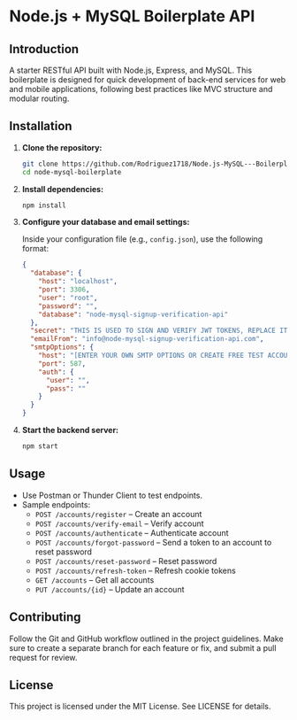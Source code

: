 # Node.js + MySQL Boilerplate API

## Introduction
A starter RESTful API built with Node.js, Express, and MySQL. This boilerplate is designed for quick development of back-end services for web and mobile applications, following best practices like MVC structure and modular routing.

## Installation

1. **Clone the repository:**
   ```bash
   git clone https://github.com/Rodriguez1718/Node.js-MySQL---Boilerplate-API
   cd node-mysql-boilerplate
   ```

2. **Install dependencies:**
   ```bash
   npm install
   ```

3. **Configure your database and email settings:**

   Inside your configuration file (e.g., `config.json`), use the following format:
   ```json
   {
     "database": {
       "host": "localhost",
       "port": 3306,
       "user": "root",
       "password": "",
       "database": "node-mysql-signup-verification-api"
     },
     "secret": "THIS IS USED TO SIGN AND VERIFY JWT TOKENS, REPLACE IT WITH YOUR OWN SECRET, IT CAN BE ANY STRING",
     "emailFrom": "info@node-mysql-signup-verification-api.com",
     "smtpOptions": {
       "host": "[ENTER YOUR OWN SMTP OPTIONS OR CREATE FREE TEST ACCOUNT IN ONE CLICK AT https://ethereal.email/]",
       "port": 587,
       "auth": {
         "user": "",
         "pass": ""
       }
     }
   }
   ```

4. **Start the backend server:**
   ```bash
   npm start
   ```

## Usage

- Use Postman or Thunder Client to test endpoints.
- Sample endpoints:
  - `POST /accounts/register` – Create an account
  - `POST /accounts/verify-email` – Verify account
  - `POST /accounts/authenticate` – Authenticate account
  - `POST /accounts/forgot-password` – Send a token to an account to reset password
  - `POST /accounts/reset-password` – Reset password
  - `POST /accounts/refresh-token` – Refresh cookie tokens
  - `GET /accounts` – Get all accounts
  - `PUT /accounts/{id}` – Update an account


## Contributing

Follow the Git and GitHub workflow outlined in the project guidelines. Make sure to create a separate branch for each feature or fix, and submit a pull request for review.

## License
This project is licensed under the MIT License.
See LICENSE for details.
